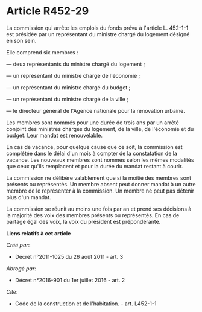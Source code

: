 # Article R452-29

La commission qui arrête les emplois du fonds prévu à l'article L. 452-1-1 est présidée par un représentant du ministre
chargé du logement désigné en son sein. 

Elle comprend six membres : 

― deux représentants du ministre chargé du logement ; 

― un représentant du ministre chargé de l'économie ; 

― un représentant du ministre chargé du budget ; 

― un représentant du ministre chargé de la ville ; 

― le directeur général de l'Agence nationale pour la rénovation urbaine. 

Les membres sont nommés pour une durée de trois ans par un arrêté conjoint des ministres chargés du logement, de la ville, de
l'économie et du budget. Leur mandat est renouvelable. 

En cas de vacance, pour quelque cause que ce soit, la commission est complétée dans le délai d'un mois à compter de la
constatation de la vacance. Les nouveaux membres sont nommés selon les mêmes modalités que ceux qu'ils remplacent et pour la
durée du mandat restant à courir. 

La commission ne délibère valablement que si la moitié des membres sont présents ou représentés. Un membre absent peut donner
mandat à un autre membre de le représenter à la commission. Un membre ne peut pas détenir plus d'un mandat. 

La commission se réunit au moins une fois par an et prend ses décisions à la majorité des voix des membres présents ou
représentés. En cas de partage égal des voix, la voix du président est prépondérante.

**Liens relatifs à cet article**

_Créé par_:

  - Décret n°2011-1025 du 26 août 2011 - art. 3

_Abrogé par_:

  - Décret n°2016-901 du 1er juillet 2016 - art. 2

_Cite_:

  - Code de la construction et de l'habitation. - art. L452-1-1
